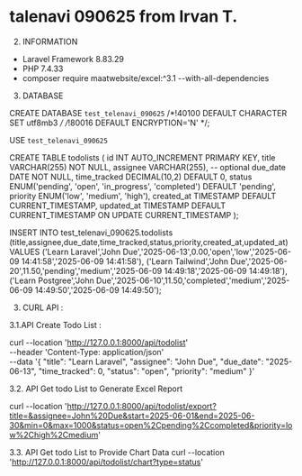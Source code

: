 # talenavi 090625 from Irvan T.

2. INFORMATION 
- Laravel Framework 8.83.29
- PHP 7.4.33 
- composer require maatwebsite/excel:^3.1 --with-all-dependencies

3. DATABASE
   
CREATE DATABASE `test_telenavi_090625` /*!40100 DEFAULT CHARACTER SET utf8mb3 */ /*!80016 DEFAULT ENCRYPTION='N' */;

USE `test_telenavi_090625`

CREATE TABLE todolists (
    id INT AUTO_INCREMENT PRIMARY KEY,
    title VARCHAR(255) NOT NULL,
    assignee VARCHAR(255), -- optional
    due_date DATE NOT NULL,
    time_tracked DECIMAL(10,2) DEFAULT 0,
    status ENUM('pending', 'open', 'in_progress', 'completed') DEFAULT 'pending',
    priority ENUM('low', 'medium', 'high'),
    created_at TIMESTAMP DEFAULT CURRENT_TIMESTAMP,
    updated_at TIMESTAMP DEFAULT CURRENT_TIMESTAMP ON UPDATE CURRENT_TIMESTAMP
);

INSERT INTO test_telenavi_090625.todolists (title,assignee,due_date,time_tracked,status,priority,created_at,updated_at) VALUES
	 ('Learn Laravel','John Due','2025-06-13',0.00,'open','low','2025-06-09 14:41:58','2025-06-09 14:41:58'),
	 ('Learn Tailwind','John Due','2025-06-20',11.50,'pending','medium','2025-06-09 14:49:18','2025-06-09 14:49:18'),
	 ('Learn Postgree','John Due','2025-06-10',11.50,'completed','medium','2025-06-09 14:49:50','2025-06-09 14:49:50');

3. CURL API :  
 
3.1.API Create Todo List : 

curl --location 'http://127.0.0.1:8000/api/todolist' \
--header 'Content-Type: application/json' \
--data '{
    "title": "Learn Laravel",
    "assignee": "John Due",
    "due_date": "2025-06-13",
    "time_tracked": 0,
    "status": "open",
    "priority": "medium"
}'

3.2. API Get todo List to Generate Excel Report

curl --location 'http://127.0.0.1:8000/api/todolist/export?title=&assignee=John%20Due&start=2025-06-01&end=2025-06-30&min=0&max=1000&status=open%2Cpending%2Ccompleted&priority=low%2Chigh%2Cmedium'

3.3. API Get todo List to Provide Chart Data
curl --location 'http://127.0.0.1:8000/api/todolist/chart?type=status'
